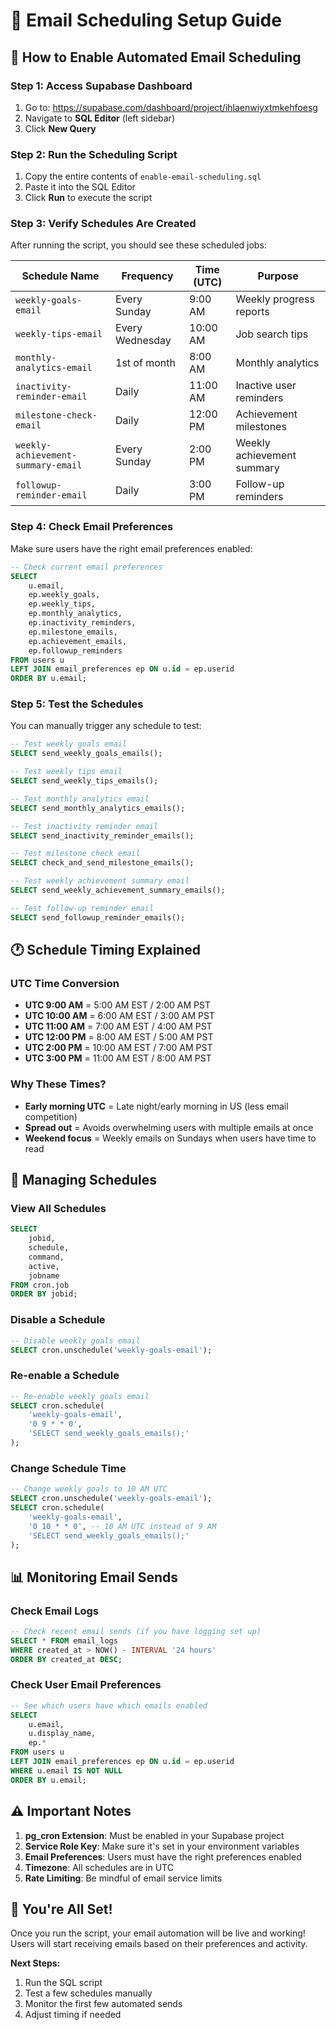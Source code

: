 # 📧 Email Scheduling Setup Guide

## 🚀 How to Enable Automated Email Scheduling

### **Step 1: Access Supabase Dashboard**
1. Go to: https://supabase.com/dashboard/project/ihlaenwiyxtmkehfoesg
2. Navigate to **SQL Editor** (left sidebar)
3. Click **New Query**

### **Step 2: Run the Scheduling Script**
1. Copy the entire contents of `enable-email-scheduling.sql`
2. Paste it into the SQL Editor
3. Click **Run** to execute the script

### **Step 3: Verify Schedules Are Created**
After running the script, you should see these scheduled jobs:

| Schedule Name | Frequency | Time (UTC) | Purpose |
|---------------|-----------|------------|---------|
| `weekly-goals-email` | Every Sunday | 9:00 AM | Weekly progress reports |
| `weekly-tips-email` | Every Wednesday | 10:00 AM | Job search tips |
| `monthly-analytics-email` | 1st of month | 8:00 AM | Monthly analytics |
| `inactivity-reminder-email` | Daily | 11:00 AM | Inactive user reminders |
| `milestone-check-email` | Daily | 12:00 PM | Achievement milestones |
| `weekly-achievement-summary-email` | Every Sunday | 2:00 PM | Weekly achievement summary |
| `followup-reminder-email` | Daily | 3:00 PM | Follow-up reminders |

### **Step 4: Check Email Preferences**
Make sure users have the right email preferences enabled:

```sql
-- Check current email preferences
SELECT 
    u.email,
    ep.weekly_goals,
    ep.weekly_tips,
    ep.monthly_analytics,
    ep.inactivity_reminders,
    ep.milestone_emails,
    ep.achievement_emails,
    ep.followup_reminders
FROM users u
LEFT JOIN email_preferences ep ON u.id = ep.userid
ORDER BY u.email;
```

### **Step 5: Test the Schedules**
You can manually trigger any schedule to test:

```sql
-- Test weekly goals email
SELECT send_weekly_goals_emails();

-- Test weekly tips email
SELECT send_weekly_tips_emails();

-- Test monthly analytics email
SELECT send_monthly_analytics_emails();

-- Test inactivity reminder email
SELECT send_inactivity_reminder_emails();

-- Test milestone check email
SELECT check_and_send_milestone_emails();

-- Test weekly achievement summary email
SELECT send_weekly_achievement_summary_emails();

-- Test follow-up reminder email
SELECT send_followup_reminder_emails();
```

## 🕐 **Schedule Timing Explained**

### **UTC Time Conversion**
- **UTC 9:00 AM** = 5:00 AM EST / 2:00 AM PST
- **UTC 10:00 AM** = 6:00 AM EST / 3:00 AM PST
- **UTC 11:00 AM** = 7:00 AM EST / 4:00 AM PST
- **UTC 12:00 PM** = 8:00 AM EST / 5:00 AM PST
- **UTC 2:00 PM** = 10:00 AM EST / 7:00 AM PST
- **UTC 3:00 PM** = 11:00 AM EST / 8:00 AM PST

### **Why These Times?**
- **Early morning UTC** = Late night/early morning in US (less email competition)
- **Spread out** = Avoids overwhelming users with multiple emails at once
- **Weekend focus** = Weekly emails on Sundays when users have time to read

## 🔧 **Managing Schedules**

### **View All Schedules**
```sql
SELECT 
    jobid,
    schedule,
    command,
    active,
    jobname
FROM cron.job 
ORDER BY jobid;
```

### **Disable a Schedule**
```sql
-- Disable weekly goals email
SELECT cron.unschedule('weekly-goals-email');
```

### **Re-enable a Schedule**
```sql
-- Re-enable weekly goals email
SELECT cron.schedule(
    'weekly-goals-email',
    '0 9 * * 0',
    'SELECT send_weekly_goals_emails();'
);
```

### **Change Schedule Time**
```sql
-- Change weekly goals to 10 AM UTC
SELECT cron.unschedule('weekly-goals-email');
SELECT cron.schedule(
    'weekly-goals-email',
    '0 10 * * 0', -- 10 AM UTC instead of 9 AM
    'SELECT send_weekly_goals_emails();'
);
```

## 📊 **Monitoring Email Sends**

### **Check Email Logs**
```sql
-- Check recent email sends (if you have logging set up)
SELECT * FROM email_logs 
WHERE created_at > NOW() - INTERVAL '24 hours'
ORDER BY created_at DESC;
```

### **Check User Email Preferences**
```sql
-- See which users have which emails enabled
SELECT 
    u.email,
    u.display_name,
    ep.*
FROM users u
LEFT JOIN email_preferences ep ON u.id = ep.userid
WHERE u.email IS NOT NULL
ORDER BY u.email;
```

## ⚠️ **Important Notes**

1. **pg_cron Extension**: Must be enabled in your Supabase project
2. **Service Role Key**: Make sure it's set in your environment variables
3. **Email Preferences**: Users must have the right preferences enabled
4. **Timezone**: All schedules are in UTC
5. **Rate Limiting**: Be mindful of email service limits

## 🎉 **You're All Set!**

Once you run the script, your email automation will be live and working! Users will start receiving emails based on their preferences and activity.

**Next Steps:**
1. Run the SQL script
2. Test a few schedules manually
3. Monitor the first few automated sends
4. Adjust timing if needed
